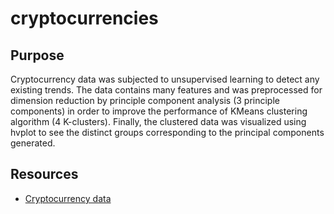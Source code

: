 # cryptocurrencies
## Purpose 
Cryptocurrency data was subjected to unsupervised learning to detect any existing trends. The data contains many features and was preprocessed for dimension reduction by principle component analysis (3 principle components) in order to improve the performance of KMeans clustering algorithm (4 K-clusters). Finally, the clustered data was visualized using hvplot to see the distinct groups corresponding to the principal components generated. 

## Resources
* [Cryptocurrency data](https://min-api.cryptocompare.com/data/all/coinlist)
